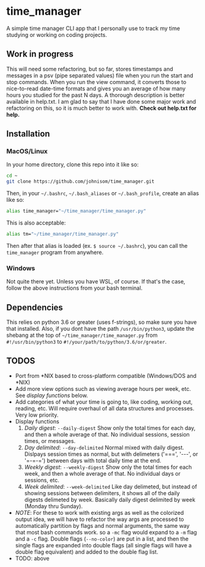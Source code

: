 # time_manager

A simple time manager CLI app that I personally use to track my time
studying or working on coding projects.

## Work in progress

This will need some refactoring, but so far, stores timestamps
and messages in a psv (pipe separated values) file when you run
the start and stop commands. When you run
the view command, it converts those to nice-to-read date-time formats
and gives you an average of how many hours you studied for the past
N days. A thorough description is better available in help.txt.
I am glad to say that I have done some major work and refactoring on this,
so it is much better to work with.
__Check out help.txt for help.__

## Installation

### MacOS/Linux

In your home directory, clone this repo into it like so:

```bash
cd ~
git clone https://github.com/johnisom/time_manager.git
```

Then, in your `~/.bashrc`, `~/.bash_aliases` or `~/.bash_profile`, create an alias
like so:

```bash
alias time_manager="~/time_manager/time_manager.py"
```

This is also acceptable:

```bash
alias tm="~/time_manager/time_manager.py"
```

Then after that alias is loaded (ex. `$ source ~/.bashrc`), you can call the
`time_manager` program from anywhere.

### Windows

Not quite there yet. Unless you have WSL, of course. If that's the case, follow
the above instructions from your bash terminal.

## Dependencies

This relies on python 3.6 or greater (uses f-strings), so make sure you have that installed.
Also, if you dont have the path `/usr/bin/python3`, update the shebang at the top of
`~/time_manager/time_manager.py` from `#!/usr/bin/python3` to `#!/your/path/to/python/3.6/or/greater`.

## TODOS

* Port from *NIX based to cross-platform compatible (Windows/DOS and *NIX)
* Add more view options such as viewing average hours per week, etc.
  See *display functions* below.
* Add categories of what your time is going to, like coding, working out,
  reading, etc. Will require overhaul of all data structures and processes.
  Very low priority.
* Display functions
  1) *Daily digest*: `--daily-digest`
     Show only the total times for each day, and then a whole average of that.
     No individual sessions, session times, or messages.
  2) *Day delimited*: `--day-delimited`
     Normal mixed with daily digest. Dislpays session times as normal, but with
     delimeters ('===', '---', or '=-=-=') between days with total daily time at the end.
  3) *Weekly digest*: `--weekly-digest`
     Show only the total times for each week, and then a whole average of that.
     No individual days or sessions, etc.
  4) *Week delimited*: `--week-delimited`
     Like day delimeted, but instead of showing sessions between delimiters, it shows
     all of the daily digests delimeted by week. Basically daily digest delimited by week
     (Monday thru Sunday).
* *NOTE*:
  For these to work with existing args as well as the colorized output idea,
  we will have to refactor the way args are processed to automatically partition by
  flags and normal arguments, the same way that most bash commands work. so a `-mc` flag
  would expand to a `-m` flag and a `-c` flag. Double flags (`--no-color`) are put in a list,
  and then the single flags are expanded into double flags (all single flags will have a
  double flag equivalent) and added to the double flag list.
* TODO: above
